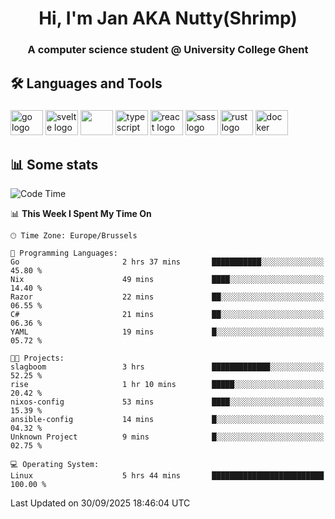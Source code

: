<h1 align="center">Hi, I'm Jan AKA Nutty(Shrimp)</h1>
<h3 align="center">A computer science student @ University College Ghent</h3>

<h2 align="left">🛠️ Languages and Tools</h2>

###

<div align="left">
  <img src="https://cdn.jsdelivr.net/gh/devicons/devicon/icons/go/go-original.svg" height="40" width="52" alt="go logo"  />
  <img src="https://cdn.jsdelivr.net/gh/devicons/devicon@latest/icons/svelte/svelte-original.svg"  height="40" width="52" alt="svelte logo" />
  <img src="https://cdn.jsdelivr.net/gh/devicons/devicon@latest/icons/tailwindcss/tailwindcss-original.svg" height="40" width="52" />
  <img src="https://cdn.jsdelivr.net/gh/devicons/devicon/icons/typescript/typescript-original.svg" height="40" width="52" alt="typescript logo"  />
  <img src="https://cdn.jsdelivr.net/gh/devicons/devicon/icons/react/react-original.svg" height="40" width="52" alt="react logo"  />
  <img src="https://cdn.jsdelivr.net/gh/devicons/devicon/icons/sass/sass-original.svg" height="40" width="52" alt="sass logo"  />
  <img src="https://cdn.jsdelivr.net/gh/devicons/devicon@latest/icons/rust/rust-original.svg" height="40" width="52" alt="rust logo" />
  <img src="https://cdn.jsdelivr.net/gh/devicons/devicon/icons/docker/docker-original.svg" height="40" width="52" alt="docker logo"  />
</div>

<h2>📊 Some stats</h2>

<!--START_SECTION:waka-->
![Code Time](http://img.shields.io/badge/Code%20Time-6%2C320%20hrs%2031%20mins-blue)

📊 **This Week I Spent My Time On** 

```text
🕑︎ Time Zone: Europe/Brussels

💬 Programming Languages: 
Go                       2 hrs 37 mins       ███████████░░░░░░░░░░░░░░   45.80 % 
Nix                      49 mins             ████░░░░░░░░░░░░░░░░░░░░░   14.40 % 
Razor                    22 mins             ██░░░░░░░░░░░░░░░░░░░░░░░   06.55 % 
C#                       21 mins             ██░░░░░░░░░░░░░░░░░░░░░░░   06.36 % 
YAML                     19 mins             █░░░░░░░░░░░░░░░░░░░░░░░░   05.72 % 

🐱‍💻 Projects: 
slagboom                 3 hrs               █████████████░░░░░░░░░░░░   52.25 % 
rise                     1 hr 10 mins        █████░░░░░░░░░░░░░░░░░░░░   20.42 % 
nixos-config             53 mins             ████░░░░░░░░░░░░░░░░░░░░░   15.39 % 
ansible-config           14 mins             █░░░░░░░░░░░░░░░░░░░░░░░░   04.32 % 
Unknown Project          9 mins              █░░░░░░░░░░░░░░░░░░░░░░░░   02.75 % 

💻 Operating System: 
Linux                    5 hrs 44 mins       █████████████████████████   100.00 % 
```


 Last Updated on 30/09/2025 18:46:04 UTC
<!--END_SECTION:waka-->
